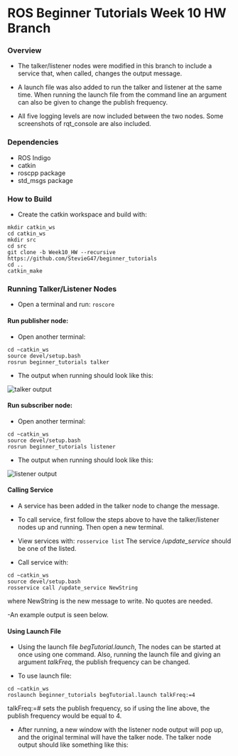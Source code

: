 # ROS Beginner Tutorials Week 10 HW Branch

### Overview

- The talker/listener nodes were modified in this branch to include a service that, when called, changes the output message.

- A launch file was also added to run the talker and listener at the same time. When running the launch file from the command line an argument can also be given to change the publish frequency.

- All five logging levels are now included between the two nodes. Some screenshots of rqt_console are also included.


### Dependencies
- ROS Indigo
- catkin
- roscpp package
- std_msgs package


### How to Build
 
- Create the catkin workspace and build with:
```
mkdir catkin_ws
cd catkin_ws
mkdir src
cd src
git clone -b Week10_HW --recursive https://github.com/StevieG47/beginner_tutorials
cd ..
catkin_make
```

### Running Talker/Listener Nodes
- Open a terminal and run: ```roscore```

#### Run publisher node:
- Open another terminal:
```
cd ~catkin_ws
source devel/setup.bash
rosrun beginner_tutorials talker
```

- The output when running should look like this:

![talker output](https://cloud.githubusercontent.com/assets/25371934/24433456/cf0f2752-13f6-11e7-89f4-c15ca678c98c.JPG)



#### Run subscriber node:
- Open another terminal:
```
cd ~catkin_ws
source devel/setup.bash
rosrun beginner_tutorials listener
```
- The output when running should look like this: 

![listener output](https://cloud.githubusercontent.com/assets/25371934/24433450/c4167bc0-13f6-11e7-884a-628734a7f32d.JPG)


#### Calling Service
- A service has been added in the talker node to change the message.

- To call service, first follow the steps above to have the talker/listener nodes up and running. Then open a new terminal.

- View services with:
```rosservice list```
The service */update_service* should be one of the listed.

- Call service with:
```
cd ~catkin_ws
source devel/setup.bash
rosservice call /update_service NewString
``` 
where NewString is the new message to write. No quotes are needed. 

-An example output is seen below.

#### Using Launch File
- Using the launch file *begTutorial.launch*, The nodes can be started at once using one command. Also, running the launch file and giving an argument *talkFreq*, the publish frequency can be changed.

- To use launch file:
```
cd ~catkin_ws
roslaunch beginner_tutorials begTutorial.launch talkFreq:=4
```
talkFreq:=# sets the publish frequency, so if using the line above, the publish frequency would be equal to 4.

- After running, a new window with the listener node output will pop up, and the original terminal will have the talker node. The talker node output should like something like this:


